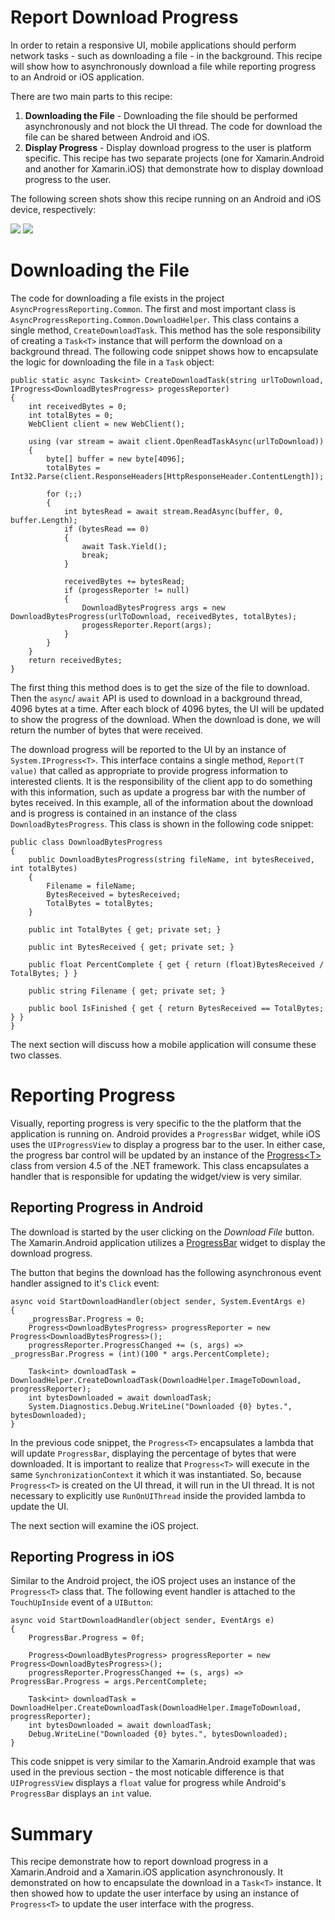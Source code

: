 # Report Download Progress

In order to retain a responsive UI, mobile applications should perform network tasks - such as downloading a file -  in the background. This recipe will show how to asynchronously download a file while reporting progress to an Android or iOS application.

There are two main parts to this recipe:

1.  **Downloading the File** - Downloading the file should be performed asynchronously and not block the UI thread. The code for download the file can be shared between Android and iOS.
1.  **Display Progress** - Display download progress to the user is platform specific. This recipe has two separate projects (one for Xamarin.Android and another for Xamarin.iOS) that demonstrate how to display download progress to the user. 


The following screen shots show this recipe running on an Android and iOS device, respectively:

 ![](Images/android.png) ![](Images/ios.png)


# Downloading the File

The code for downloading a file exists in the project `AsyncProgressReporting.Common`. The first and most important class is `AsyncProgressReporting.Common.DownloadHelper`. This class contains a single method, `CreateDownloadTask`. This method has the sole responsibility of creating a `Task<T>` instance that will perform the download on a background thread. The following code snippet shows how to encapsulate the logic for downloading the file in a `Task` object:

```
public static async Task<int> CreateDownloadTask(string urlToDownload, IProgress<DownloadBytesProgress> progessReporter)
{
	int receivedBytes = 0;
	int totalBytes = 0;
	WebClient client = new WebClient();

	using (var stream = await client.OpenReadTaskAsync(urlToDownload))
	{
		byte[] buffer = new byte[4096];
		totalBytes = Int32.Parse(client.ResponseHeaders[HttpResponseHeader.ContentLength]);

		for (;;)
		{
			int bytesRead = await stream.ReadAsync(buffer, 0, buffer.Length);
			if (bytesRead == 0)
			{
				await Task.Yield();
				break;
			}

			receivedBytes += bytesRead;
			if (progessReporter != null)
			{
				DownloadBytesProgress args = new DownloadBytesProgress(urlToDownload, receivedBytes, totalBytes);
				progessReporter.Report(args);
			}
		}
	}
	return receivedBytes;
}
```

The first thing this method does is to get the size of the file to download. Then the `async`/ `await` API is used to download in a background thread, 4096 bytes at a time. After each block of 4096 bytes, the UI will be updated to show the progress of the download. When the download is done, we will return the number of bytes that were received.

The download progress will be reported to the UI by an instance of `System.IProgress<T>`. This interface contains a single method, `Report(T value)` that called as appropriate to provide progress information to interested clients. It is the responsibility of the client app to do something with this information, such as update a progress bar with the number of bytes received. In this example, all of the information about the download and is progress is contained in an instance of the class `DownloadBytesProgress`. This class is shown in the following code snippet:

```
public class DownloadBytesProgress
{
	public DownloadBytesProgress(string fileName, int bytesReceived, int totalBytes)
	{
		Filename = fileName;
		BytesReceived = bytesReceived;
		TotalBytes = totalBytes;
	}

	public int TotalBytes { get; private set; }

	public int BytesReceived { get; private set; }

	public float PercentComplete { get { return (float)BytesReceived / TotalBytes; } }

	public string Filename { get; private set; }

	public bool IsFinished { get { return BytesReceived == TotalBytes; } }
}
```

The next section will discuss how a mobile application will consume these two classes.


# Reporting Progress

Visually, reporting progress is very specific to the the platform that the application is running on. Android provides a `ProgressBar` widget, while iOS uses the `UIProgressView` to display a progress bar to the user. In either case, the progress bar control will be updated by an instance of the [Progress&lt;T&gt;](http://msdn.microsoft.com/en-us/library/hh193692(v=vs.110).aspx) class from version 4.5 of the .NET framework. This class encapsulates a handler that is responsible for updating the widget/view is very similar.


## Reporting Progress in Android

The download is started by the user clicking on the *Download File* button. The Xamarin.Android application utilizes a [ProgressBar](http://developer.android.com/reference/android/widget/ProgressBar.html) widget to display the download progress.

The button that begins the download has the following asynchronous event handler assigned to it's `Click` event:

```
async void StartDownloadHandler(object sender, System.EventArgs e)
{
    _progressBar.Progress = 0;
    Progress<DownloadBytesProgress> progressReporter = new Progress<DownloadBytesProgress>();
    progressReporter.ProgressChanged += (s, args) => _progressBar.Progress = (int)(100 * args.PercentComplete);

    Task<int> downloadTask = DownloadHelper.CreateDownloadTask(DownloadHelper.ImageToDownload, progressReporter);
    int bytesDownloaded = await downloadTask;
    System.Diagnostics.Debug.WriteLine("Downloaded {0} bytes.", bytesDownloaded);
}
```

In the previous code snippet, the `Progress<T>` encapsulates a lambda that will update `ProgressBar`, displaying the percentage of bytes that were downloaded. It is important to realize that `Progress<T>` will execute in the same `SynchronizationContext` it which it was instantiated. So, because `Progress<T>` is created on the UI thread, it will run in the UI thread. It is not necessary to explicitly use `RunOnUIThread` inside the provided lambda to update the UI.

The next section will examine the iOS project.


## Reporting Progress in iOS

Similar to the Android project, the iOS project uses an instance of the `Progress<T>` class that. The following event handler is attached to the `TouchUpInside` event of a `UIButton`:

```
async void StartDownloadHandler(object sender, EventArgs e)
{
	ProgressBar.Progress = 0f;

	Progress<DownloadBytesProgress> progressReporter = new Progress<DownloadBytesProgress>();
	progressReporter.ProgressChanged += (s, args) => ProgressBar.Progress = args.PercentComplete;

	Task<int> downloadTask = DownloadHelper.CreateDownloadTask(DownloadHelper.ImageToDownload, progressReporter);
	int bytesDownloaded = await downloadTask;
	Debug.WriteLine("Downloaded {0} bytes.", bytesDownloaded);
}
```

This code snippet is very similar to the Xamarin.Android example that was used in the previous section - the most noticable difference is that `UIProgressView` displays a `float` value for progress while Android's `ProgressBar` displays an `int` value.


# Summary

This recipe demonstrate how to report download progress in a Xamarin.Android and a Xamarin.iOS application asynchronously. It demonstrated on how to encapsulate the download in a `Task<T>` instance. It then showed how to update the user interface by using an instance of `Progress<T>` to update the user interface with the progress.